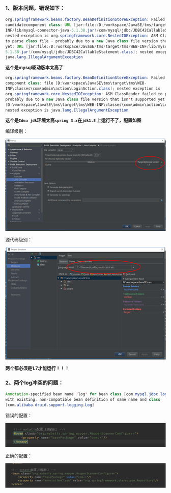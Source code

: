 ### 1、版本问题，错误如下：
```java
org.springframework.beans.factory.BeanDefinitionStoreException: Failed to read 
candidatecomponent class: URL [jar:file:/D:/workspace/JavaSE/tms/target/tms/WEB-
INF/lib/mysql-connector-java-5.1.38.jar!/com/mysql/jdbc/JDBC42CallableStatement.class]; 
nested exception is org.springframework.core.NestedIOException: ASM ClassReader failed 
to parse class file - probably due to a new Java class file version that isn't supported 
yet: URL [jar:file:/D:/workspace/JavaSE/tms/target/tms/WEB-INF/lib/mysql-connector-java-
5.1.38.jar!/com/mysql/jdbc/JDBC42CallableStatement.class]; nested exception is 
java.lang.IllegalArgumentException
```
**这个是mysql驱动版本太高了**

```java
org.springframework.beans.factory.BeanDefinitionStoreException: Failed to read candidate 
component class: file [D:\workspace\JavaSE\tms\target\tms\WEB-
INF\classes\com\admin\action\LoginAction.class]; nested exception is 
org.springframework.core.NestedIOException: ASM ClassReader failed to parse class file - 
probably due to a new Java class file version that isn't supported yet: file 
[D:\workspace\JavaSE\tms\target\tms\WEB-INF\classes\com\admin\action\LoginAction.class]; 
nested exception is java.lang.IllegalArgumentException
```
**这个是`Idea jdk`环境太高`spring 3.x`在`jdk1.8` 上运行不了，配置如图**

编译级别：

![](../static/15.png)

源代码级别：

![](../static/16.png)

**两个都必须是1.7才能运行！！！**

### 2、两个log冲突的问题：
```java
Annotation-specified bean name 'log' for bean class [com.mysql.jdbc.log.Log] conflicts 
with existing, non-compatible bean definition of same name and class 
[com.alibaba.druid.support.logging.Log]
```

错误的配置：

![](../static/17.png)


正确的配置：

![](../static/18.png)
